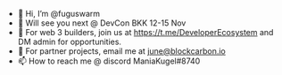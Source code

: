 - 👋 Hi, I’m @fuguswarm
- 👀 Will see you next @ DevCon BKK 12-15 Nov
- 🌱 For web 3 builders, join us at https://t.me/DeveloperEcosystem and DM admin for opportunities.
- 💞️ For partner projects, email me at june@blockcarbon.io  
- 📫 How to reach me @ discord ManiaKugel#8740 

<!---
fuguswarm/fuguswarm is a ✨ special ✨ repository because its `README.md` (this file) appears on your GitHub profile.
You can click the Preview link to take a look at your changes.
--->
